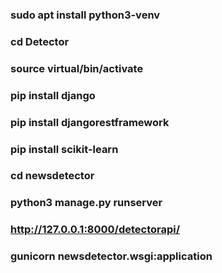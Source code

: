 ### sudo apt install python3-venv
### cd Detector
### source virtual/bin/activate
### pip install django
### pip install djangorestframework
### pip install scikit-learn
### cd newsdetector
### python3 manage.py runserver
### http://127.0.0.1:8000/detectorapi/
### gunicorn newsdetector.wsgi:application
